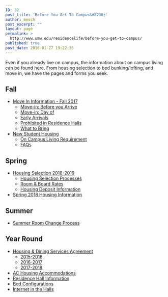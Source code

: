 ```yaml
---
ID: 32
post_title: 'Before You Get To Campus&#8230;'
author: mesch
post_excerpt: ""
layout: page
permalink: >
  http://www.umw.edu/residencelife/before-you-get-to-campus/
published: true
post_date: 2016-01-27 19:22:35
---
```

Even if you already live on campus, the information about on campus living can be found here. From housing selection to bed bunking/lofting, and move in, we have the pages and forms you seek.
<h2>Fall</h2>
<ul>
 	<li><a href="http://www.umw.edu/residencelife/before-you-get-to-campus/move-in/">Move In Information - Fall 2017</a>
<ul>
 	<li><a href="http://www.umw.edu/residencelife/before-you-get-to-campus/move-in/before-you-arrive/">Move-in: Before you Arrive</a></li>
 	<li><a href="http://www.umw.edu/residencelife/before-you-get-to-campus/move-in/move-in-day-of/">Move-in: Day of</a></li>
 	<li><a href="http://www.umw.edu/residencelife/before-you-get-to-campus/move-in/early-arrivals/">Early Arrivals</a></li>
 	<li><a href="http://www.umw.edu/residencelife/before-you-get-to-campus/move-in/prohibited-in-residence-halls/">Prohibited in Residence Halls</a></li>
 	<li><a href="http://www.umw.edu/residencelife/before-you-get-to-campus/move-in/what-to-bring/">What to Bring</a></li>
</ul>
</li>
 	<li><a href="http://www.umw.edu/residencelife/before-you-get-to-campus/new-student-housing/">New Student Housing</a>
<ul>
 	<li><a href="http://www.umw.edu/residencelife/before-you-get-to-campus/new-student-housing/on-campus-living-requirement/">On Campus Living Requirement</a></li>
 	<li><a href="http://www.umw.edu/residencelife/before-you-get-to-campus/new-student-housing/faqs/">FAQs</a></li>
</ul>
</li>
</ul>
<h2>Spring</h2>
<div class="one-half">
<ul>
 	<li><a href="http://www.umw.edu/residencelife/before-you-get-to-campus/housing-selection/">Housing Selection 2018-2019</a>
<ul>
 	<li><a href="http://www.umw.edu/residencelife/before-you-get-to-campus/housing-selection/details/">Housing Selection Processes</a></li>
 	<li><a href="http://www.umw.edu/residencelife/before-you-get-to-campus/housing-selection/rates/">Room &amp; Board Rates</a></li>
 	<li><a href="http://www.umw.edu/residencelife/before-you-get-to-campus/spring-2017-housing-information/housing-deposit/">Housing Deposit Information</a></li>
</ul>
</li>
 	<li><a href="http://www.umw.edu/residencelife/before-you-get-to-campus/spring-housing-information/">Spring 2018 Housing Information</a></li>
</ul>
<h2>Summer</h2>
<ul>
 	<li><a href="http://www.umw.edu/residencelife/before-you-get-to-campus/summer-room-change-process/">Summer Room Change Process</a></li>
</ul>
<h2>Year Round</h2>
<ul>
 	<li><a href="http://www.umw.edu/residencelife/before-you-get-to-campus/services-agreement/">Housing &amp; Dining Services Agreement</a>
<ul>
 	<li><a href="http://www.umw.edu/residencelife/before-you-get-to-campus/services-agreement/2015-2016/">2015-2016</a></li>
 	<li><a href="http://www.umw.edu/residencelife/before-you-get-to-campus/services-agreement/2016-2017/">2016-2017</a></li>
 	<li><a href="http://www.umw.edu/residencelife/before-you-get-to-campus/services-agreement/2017-2018/">2017-2018</a></li>
</ul>
</li>
 	<li><a href="http://www.umw.edu/residencelife/before-you-get-to-campus/air-conditioned/">AC Housing Accommodations</a></li>
 	<li><a href="http://www.umw.edu/residencelife/residence-halls/">Residence Hall Information</a></li>
 	<li><a href="http://www.umw.edu/residencelife/before-you-get-to-campus/configuring-your-bed/">Bed Configurations</a></li>
 	<li><a href="http://www.umw.edu/residencelife/before-you-get-to-campus/internet-in-the-halls/">Internet in the Halls</a></li>
</ul>
</div>